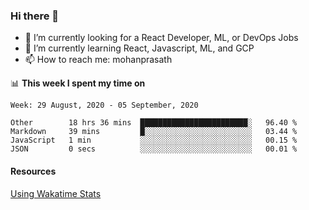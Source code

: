 ### Hi there 👋

- 🔭 I’m currently looking for a React Developer, ML, or DevOps Jobs
- 🌱 I’m currently learning React, Javascript, ML, and GCP
- 📫 How to reach me: mohanprasath

📊 **This week I spent my time on**
<!--START_SECTION:waka-->
```text
Week: 29 August, 2020 - 05 September, 2020

Other        18 hrs 36 mins  ████████████████████████░   96.40 % 
Markdown     39 mins         █░░░░░░░░░░░░░░░░░░░░░░░░   03.44 % 
JavaScript   1 min           ░░░░░░░░░░░░░░░░░░░░░░░░░   00.15 % 
JSON         0 secs          ░░░░░░░░░░░░░░░░░░░░░░░░░   00.01 % 
```
<!--END_SECTION:waka-->

#### Resources
[Using Wakatime Stats](https://github.com/marketplace/actions/waka-readme)
